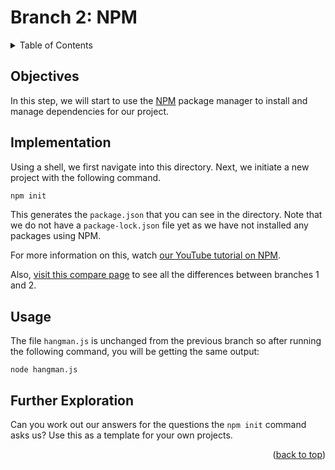 <div id="top"></div>

<!-- BRANCH TITLE -->

# Branch 2: NPM

<!-- TABLE OF CONTENTS -->
<details>
  <summary>Table of Contents</summary>
  <ol>
    <li><a href="#objectives">Objectives</a></li>
    <li><a href="#implementation">Implementation</a>
    <li><a href="#usage">Usage</a></li>
    <li><a href="#further-exploration">Further Exploration</a></li>
  </ol>
</details>

## Objectives

In this step, we will start to use the [NPM](https://www.npmjs.com/) package manager to install and manage dependencies for our project.

## Implementation

Using a shell, we first navigate into this directory.
Next, we initiate a new project with the following command.

```bash
npm init
```

This generates the `package.json` that you can see in the directory. Note that we do not have a `package-lock.json` file yet as we have not installed any packages using NPM.

For more information on this, watch [our YouTube tutorial on NPM](https://youtu.be/2nFO0E6q-1o?t=570).

Also, [visit this compare page](https://github.com/portsoc/hangman-in-branches/compare/1...2?diff=split) to see all the differences between branches 1 and 2.

## Usage

The file `hangman.js` is unchanged from the previous branch so after running the following command, you will be getting the same output:

```
node hangman.js
```

## Further Exploration

Can you work out our answers for the questions the `npm init` command asks us?
Use this as a template for your own projects.

<p align="right">(<a href="#top">back to top</a>)</p>
